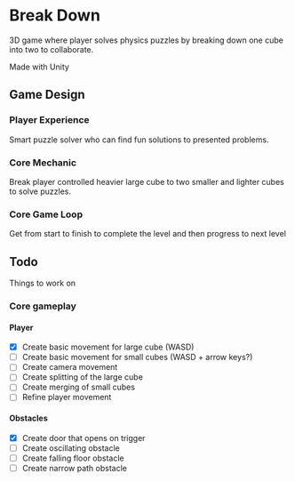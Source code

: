 # Break Down
3D game where player solves physics puzzles by breaking down one cube into two to collaborate.

Made with Unity

## Game Design
### Player Experience
Smart puzzle solver who can find fun solutions to presented problems.

### Core Mechanic
Break player controlled heavier large cube to two smaller and lighter cubes to solve puzzles.

### Core Game Loop
Get from start to finish to complete the level and then progress to next level


## Todo
Things to work on

### Core gameplay

#### Player
- [x] Create basic movement for large cube (WASD)
- [ ] Create basic movement for small cubes (WASD + arrow keys?)
- [ ] Create camera movement
- [ ] Create splitting of the large cube
- [ ] Create merging of small cubes
- [ ] Refine player movement

#### Obstacles
- [x] Create door that opens on trigger
- [ ] Create oscillating obstacle
- [ ] Create falling floor obstacle
- [ ] Create narrow path obstacle